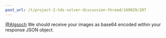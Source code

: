 ```yaml
---
post_url: /t/project-2-tds-solver-discussion-thread/169029/207
---
```

[@Algsoch](/u/algsoch) We should receive your images as base64 encoded within your response JSON object.